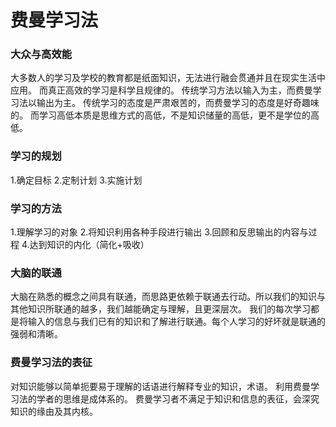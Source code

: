 # 费曼学习法
### 大众与高效能
大多数人的学习及学校的教育都是纸面知识，无法进行融会贯通并且在现实生活中应用。
而真正高效的学习是科学且规律的。
传统学习方法以输入为主，而费曼学习法以输出为主。
传统学习的态度是严肃艰苦的，而费曼学习的态度是好奇趣味的。
而学习高低本质是思维方式的高低，不是知识储量的高低，更不是学位的高低。

### 学习的规划
1.确定目标
2.定制计划
3.实施计划

### 学习的方法
1.理解学习的对象
2.将知识利用各种手段进行输出
3.回顾和反思输出的内容与过程
4.达到知识的内化（简化+吸收）

### 大脑的联通
大脑在熟悉的概念之间具有联通，而思路更依赖于联通去行动。所以我们的知识与其他知识所联通的越多，我们越能确定与理解，且更深层次。
我们的每次学习都是将输入的信息与我们已有的知识和了解进行联通。每个人学习的好坏就是联通的强弱和清晰。

### 费曼学习法的表征
对知识能够以简单扼要易于理解的话语进行解释专业的知识，术语。
利用费曼学习法的学者的思维是成体系的。
费曼学习者不满足于知识和信息的表征，会深究知识的缘由及其内核。



